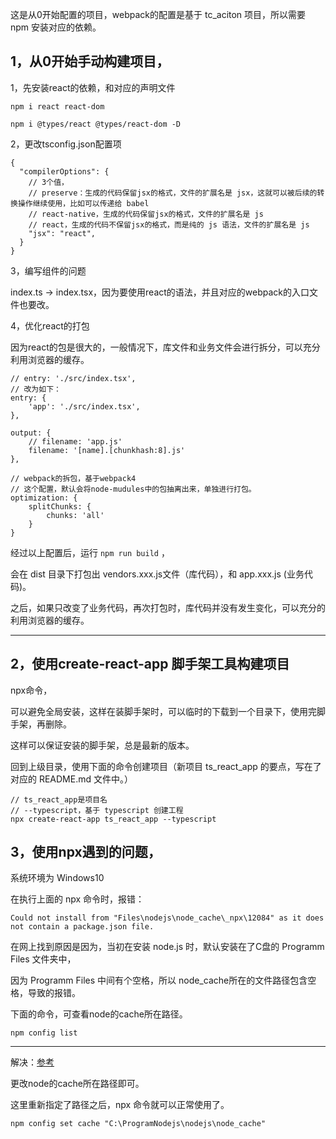 这是从0开始配置的项目，webpack的配置是基于 tc_aciton 项目，所以需要 npm 安装对应的依赖。

## 1，从0开始手动构建项目，

1，先安装react的依赖，和对应的声明文件
```
npm i react react-dom

npm i @types/react @types/react-dom -D
```

2，更改tsconfig.json配置项
```
{
  "compilerOptions": {
    // 3个值，
    // preserve：生成的代码保留jsx的格式，文件的扩展名是 jsx，这就可以被后续的转换操作继续使用，比如可以传递给 babel
    // react-native，生成的代码保留jsx的格式，文件的扩展名是 js
    // react，生成的代码不保留jsx的格式，而是纯的 js 语法，文件的扩展名是 js
    "jsx": "react",
  }
}
```

3，编写组件的问题

index.ts -> index.tsx，因为要使用react的语法，并且对应的webpack的入口文件也要改。


4，优化react的打包

因为react的包是很大的，一般情况下，库文件和业务文件会进行拆分，可以充分利用浏览器的缓存。

```
// entry: './src/index.tsx',
// 改为如下：
entry: {
    'app': './src/index.tsx',
},

output: {
    // filename: 'app.js'
    filename: '[name].[chunkhash:8].js'
},

// webpack的拆包，基于webpack4
// 这个配置，默认会将node-mudules中的包抽离出来，单独进行打包。
optimization: {
    splitChunks: {
        chunks: 'all'
    }
}
```

经过以上配置后，运行 `npm run build` ，

会在 dist 目录下打包出 vendors.xxx.js文件（库代码），和 app.xxx.js (业务代码)。

之后，如果只改变了业务代码，再次打包时，库代码并没有发生变化，可以充分的利用浏览器的缓存。

---

## 2，使用create-react-app 脚手架工具构建项目

npx命令，

可以避免全局安装，这样在装脚手架时，可以临时的下载到一个目录下，使用完脚手架，再删除。

这样可以保证安装的脚手架，总是最新的版本。

回到上级目录，使用下面的命令创建项目（新项目 ts_react_app 的要点，写在了对应的 README.md 文件中。）
```
// ts_react_app是项目名
// --typescript，基于 typescript 创建工程
npx create-react-app ts_react_app --typescript
```

## 3，使用npx遇到的问题，

系统环境为 Windows10

在执行上面的 npx 命令时，报错：
```
Could not install from "Files\nodejs\node_cache\_npx\12084" as it does not contain a package.json file.
```

在网上找到原因是因为，当初在安装 node.js 时，默认安装在了C盘的 Programm Files 文件夹中，

因为 Programm Files 中间有个空格，所以 node_cache所在的文件路径包含空格，导致的报错。

下面的命令，可查看node的cache所在路径。
```
npm config list
```

---

解决：[参考](https://blog.csdn.net/winne_shen/article/details/83686840)

更改node的cache所在路径即可。

这里重新指定了路径之后，npx 命令就可以正常使用了。
```
npm config set cache "C:\ProgramNodejs\nodejs\node_cache"
```